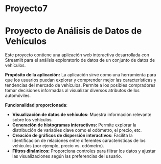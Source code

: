 # Proyecto7
# Proyecto de Análisis de Datos de Vehículos

Este proyecto contiene una aplicación web interactiva desarrollada con Streamlit para el análisis exploratorio de datos de un conjunto de datos de vehículos.

**Propósito de la aplicación:**
La aplicación sirve como una herramienta para que los usuarios puedan explorar y comprender mejor las características y tendencias del mercado de vehículos. Permite a los posibles compradores tomar decisiones informadas al visualizar diversos atributos de los automóviles.

**Funcionalidad proporcionada:**
* **Visualización de datos de vehículos:** Muestra información relevante sobre los vehículos.
* **Generación de histogramas interactivos:** Permite explorar la distribución de variables clave como el odómetro, el precio, etc.
* **Creación de gráficos de dispersión interactivos:** Facilita la identificación de relaciones entre diferentes características de los vehículos (por ejemplo, precio vs. odómetro).
* **Filtros dinámicos:** Proporciona controles para filtrar los datos y ajustar las visualizaciones según las preferencias del usuario.
